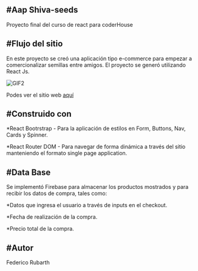 #Aap Shiva-seeds 
------------------------------
Proyecto final del curso de react para coderHouse


#Flujo del sitio
-----------------------------
En este proyecto se creó una aplicación tipo e-commerce para empezar a comercionalizar semillas entre amigos. El proyecto se generó utilizando React Js.

![GIF2](https://user-images.githubusercontent.com/107072535/210099344-b8ea5c25-4587-471b-a57a-debf5b56f4a1.gif)

Podes ver el sitio web <a href="https://shiva-seed.netlify.app" target="_blank">aquí</a>  


#Construido con 
------------------------
*React Bootrstrap - Para la aplicación de estilos en Form, Buttons, Nav, Cards y Spinner.

*React Router DOM - Para navegar de forma dinámica a través del sitio manteniendo el formato single page application.

#Data Base
------------------ 
Se implementó Firebase  para almacenar los productos mostrados y para recibir los datos de compra, tales como:

*Datos que ingresa el usuario a través de inputs en el checkout.

*Fecha de realización de la compra.

*Precio total de la compra.


#Autor
----------------------------- 
Federico Rubarth

